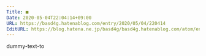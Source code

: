```yaml
---
Title: ■
Date: 2020-05-04T22:04:14+09:00
URL: https://basd4g.hatenablog.com/entry/2020/05/04/220414
EditURL: https://blog.hatena.ne.jp/basd4g/basd4g.hatenablog.com/atom/entry/26006613561710754
---
```


dummy-text-to
